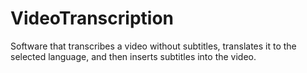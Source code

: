 # VideoTranscription
Software that transcribes a video without subtitles, translates it to the selected language, and then inserts subtitles into the video.
